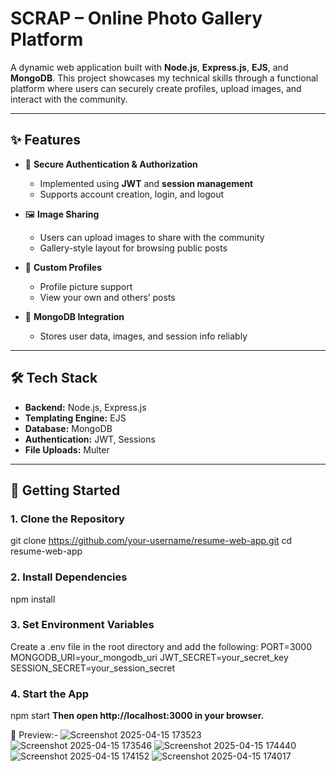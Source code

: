 # SCRAP – Online Photo Gallery Platform

A dynamic web application built with **Node.js**, **Express.js**, **EJS**, and **MongoDB**. This project showcases my technical skills through a functional platform where users can securely create profiles, upload images, and interact with the community.

---

## ✨ Features

- 🔐 **Secure Authentication & Authorization**  
  - Implemented using **JWT** and **session management**  
  - Supports account creation, login, and logout

- 🖼️ **Image Sharing**  
  - Users can upload images to share with the community  
  - Gallery-style layout for browsing public posts

- 👤 **Custom Profiles**  
  - Profile picture support  
  - View your own and others’ posts

- 💾 **MongoDB Integration**  
  - Stores user data, images, and session info reliably

---

## 🛠️ Tech Stack

- **Backend:** Node.js, Express.js  
- **Templating Engine:** EJS  
- **Database:** MongoDB  
- **Authentication:** JWT, Sessions  
- **File Uploads:** Multer 

---

## 🚀 Getting Started

### 1. Clone the Repository
git clone https://github.com/your-username/resume-web-app.git
cd resume-web-app

 ### 2. Install Dependencies
npm install

 ### 3. Set Environment Variables
Create a .env file in the root directory and add the following:
PORT=3000
MONGODB_URI=your_mongodb_uri
JWT_SECRET=your_secret_key
SESSION_SECRET=your_session_secret

### 4. Start the App
npm start
**Then open http://localhost:3000 in your browser.**

📸 Preview:-
![Screenshot 2025-04-15 173523](https://github.com/user-attachments/assets/e1961954-f9b2-4f5f-9b95-209b269642d7)
![Screenshot 2025-04-15 173546](https://github.com/user-attachments/assets/4158d336-69e0-4ed0-8ee0-a563ff67b6ec)
![Screenshot 2025-04-15 174440](https://github.com/user-attachments/assets/e5bb6669-77e9-4f58-9e84-814e91df0bef)
![Screenshot 2025-04-15 174152](https://github.com/user-attachments/assets/41eae1f0-a467-4756-81eb-a65c16ff19de)
![Screenshot 2025-04-15 174017](https://github.com/user-attachments/assets/1f68dbce-7717-49aa-9ba7-055ede7481f9)



